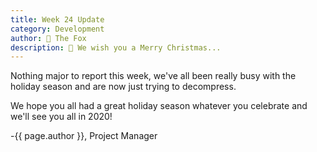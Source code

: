 ```yaml
---
title: Week 24 Update
category: Development
author: 🦊 The Fox
description: 🎵 We wish you a Merry Christmas...
---
```


Nothing major to report this week, we've all been really busy with the holiday season and are now just trying to decompress.

We hope you all had a great holiday season whatever you celebrate and we'll see you all in 2020!

-{{ page.author }}, Project Manager